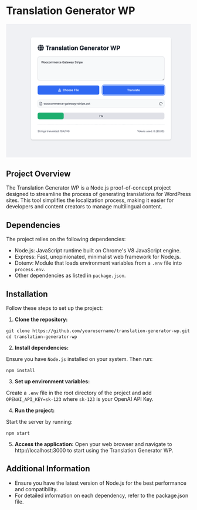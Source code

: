 # Translation Generator WP

![Translation Generator WP](translation-generator-wp.png)

## Project Overview

The Translation Generator WP is a Node.js proof-of-concept project designed to streamline the process of generating translations for WordPress sites. This tool simplifies the localization process, making it easier for developers and content creators to manage multilingual content.

## Dependencies

The project relies on the following dependencies:

- Node.js: JavaScript runtime built on Chrome's V8 JavaScript engine.
- Express: Fast, unopinionated, minimalist web framework for Node.js.
- Dotenv: Module that loads environment variables from a `.env` file into `process.env`.
- Other dependencies as listed in `package.json`.

## Installation

Follow these steps to set up the project:

1. **Clone the repository:**

```
git clone https://github.com/yourusername/translation-generator-wp.git
cd translation-generator-wp
```

2. **Install dependencies:**

Ensure you have `Node.js` installed on your system. Then run:

```
npm install
```

3. **Set up environment variables:**

Create a `.env` file in the root directory of the project and add `OPENAI_API_KEY=sk-123` where `sk-123` is your OpenAI API Key.

4. **Run the project:**

Start the server by running:

```
npm start
```

5. **Access the application:**
Open your web browser and navigate to http://localhost:3000 to start using the Translation Generator WP.

## Additional Information

* Ensure you have the latest version of Node.js for the best performance and compatibility.
* For detailed information on each dependency, refer to the package.json file.

